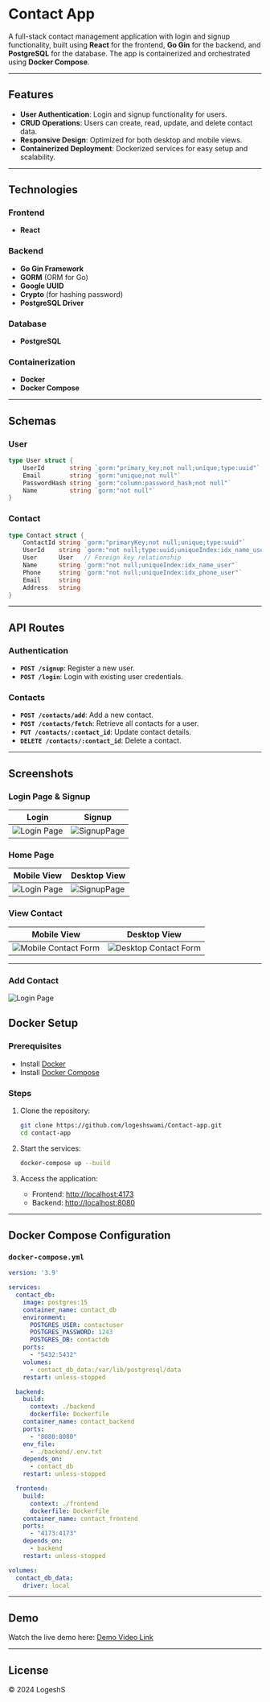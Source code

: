 
# Contact App  

A full-stack contact management application with login and signup functionality, built using **React** for the frontend, **Go Gin** for the backend, and **PostgreSQL** for the database. The app is containerized and orchestrated using **Docker Compose**.

---

## Features  

- **User Authentication**: Login and signup functionality for users.  
- **CRUD Operations**: Users can create, read, update, and delete contact data.  
- **Responsive Design**: Optimized for both desktop and mobile views.  
- **Containerized Deployment**: Dockerized services for easy setup and scalability.

---

## Technologies  

### Frontend  
- **React**  

### Backend  
- **Go Gin Framework**  
- **GORM** (ORM for Go)  
- **Google UUID**  
- **Crypto** (for hashing password) 
- **PostgreSQL Driver**  

### Database  
- **PostgreSQL**  

### Containerization  
- **Docker**  
- **Docker Compose**  

---

## Schemas  

### User  
```go
type User struct {
    UserId       string `gorm:"primary_key;not null;unique;type:uuid"`
    Email        string `gorm:"unique;not null"`
    PasswordHash string `gorm:"column:password_hash;not null"`
    Name         string `gorm:"not null"`
}
```

### Contact  
```go
type Contact struct {
    ContactId string `gorm:"primaryKey;not null;unique;type:uuid"`
    UserId    string `gorm:"not null;type:uuid;uniqueIndex:idx_name_user;uniqueIndex:idx_phone_user"`
    User      User   // Foreign key relationship
    Name      string `gorm:"not null;uniqueIndex:idx_name_user"`
    Phone     string `gorm:"not null;uniqueIndex:idx_phone_user"`
    Email     string
    Address   string
}
```

---

## API Routes  

### Authentication  
- **`POST /signup`**: Register a new user.  
- **`POST /login`**: Login with existing user credentials.  

### Contacts  
- **`POST /contacts/add`**: Add a new contact.  
- **`POST /contacts/fetch`**: Retrieve all contacts for a user.  
- **`PUT /contacts/:contact_id`**: Update contact details.  
- **`DELETE /contacts/:contact_id`**: Delete a contact.  

---

## Screenshots  

### Login Page & Signup 

| Login                               | Signup                              |  
|-------------------------------------------|-------------------------------------------|  
| ![Login Page](./images/login-mobile.png) | ![SignupPage](./images/signup-mobile.png) | 

### Home Page

| Mobile View                              | Desktop View                              |  
|-------------------------------------------|-------------------------------------------|  
| ![Login Page](./images/home-mobile.png) | ![SignupPage](./images/home-desktop.png) |  


### View Contact 

| Mobile View                               | Desktop View                              |  
|-------------------------------------------|-------------------------------------------|  
| ![Mobile Contact Form](./images/view-mobile.png) | ![Desktop Contact Form](./images/view-desktop.png) |  

---

### Add Contact

                               
 
 ![Login Page](./images/form-desktop.png)   


## Docker Setup  

### Prerequisites  

- Install [Docker](https://www.docker.com/)  
- Install [Docker Compose](https://docs.docker.com/compose/)  

### Steps  

1. Clone the repository:  
   ```bash
   git clone https://github.com/logeshswami/Contact-app.git
   cd contact-app
   ```

2. Start the services:  
   ```bash
   docker-compose up --build
   ```

3. Access the application:  
   - Frontend: [http://localhost:4173](http://localhost:4173)  
   - Backend: [http://localhost:8080](http://localhost:8080)  

---

## Docker Compose Configuration  

### `docker-compose.yml`  

```yaml
version: '3.9'

services:
  contact_db:
    image: postgres:15
    container_name: contact_db
    environment:
      POSTGRES_USER: contactuser
      POSTGRES_PASSWORD: 1243
      POSTGRES_DB: contactdb
    ports:
      - "5432:5432"
    volumes:
      - contact_db_data:/var/lib/postgresql/data
    restart: unless-stopped

  backend:
    build:
      context: ./backend
      dockerfile: Dockerfile
    container_name: contact_backend
    ports:
      - "8080:8080"
    env_file:
      - ./backend/.env.txt
    depends_on:
      - contact_db
    restart: unless-stopped

  frontend:
    build:
      context: ./frontend
      dockerfile: Dockerfile
    container_name: contact_frontend
    ports:
      - "4173:4173"
    depends_on:
      - backend
    restart: unless-stopped

volumes:
  contact_db_data:
    driver: local
```

---

## Demo  

Watch the live demo here: [Demo Video Link](https://drive.google.com/file/d/1bJVZpxpDSHV5MktZDkN3RRlKvB_f1OmP/view?usp=sharing)  

---

## License  

© 2024 LogeshS  
